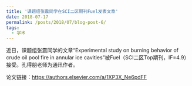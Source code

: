 ```yaml
---
title: '课题组张震同学在SCI二区期刊Fuel发表文章'
date: 2018-07-17
permalink: /posts/2018/07/blog-post-6/
tags:
  - 学术
---
```


近日，课题组张震同学的文章“Experimental study on burning behavior of crude oil pool fire in annular ice cavities”被Fuel（SCI二区Top期刊，IF=4.9）接受。孔得朋老师为通讯作者。

论文链接：https://authors.elsevier.com/a/1XP3X_Ne6pdFF



